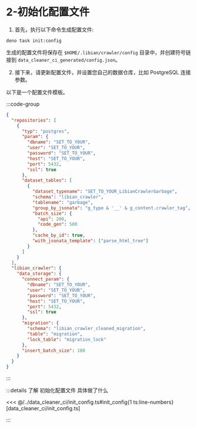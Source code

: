 # 2-初始化配置文件

1. 首先，执行以下命令生成配置文件:

```shell
deno task init:config
```

生成的配置文件将保存在 `$HOME/.libian/crawler/config` 目录中，并创建符号链接到 `data_cleaner_ci_generated/config.json`。

2. 接下来，请更新配置文件，并设置您自己的数据仓库，比如 PostgreSQL 连接参数。

以下是一个配置文件模板。

:::code-group

```json [data_cleaner_ci\data_cleaner_ci_generated\config.json]
{
  "repositories": [
    {
      "typ": "postgres",
      "param": {
        "dbname": "SET_TO_YOUR",
        "user": "SET_TO_YOUR",
        "password": "SET_TO_YOUR",
        "host": "SET_TO_YOUR",
        "port": 5432,
        "ssl": true
      },
      "dataset_tables": [
        {
          "dataset_typename": "SET_TO_YOUR_LibianCrawlerGarbage",
          "schema": "libian_crawler",
          "tablename": "garbage",
          "group_by_jsonata": "g_type & '__' & g_content.crawler_tag",
          "batch_size": {
            "api": 200,
            "code_gen": 500
          },
          "cache_by_id": true,
          "with_jsonata_template": ["parse_html_tree"]
        }
      ]
    }
  ],
  "libian_crawler": {
    "data_storage": {
      "connect_param": {
        "dbname": "SET_TO_YOUR",
        "user": "SET_TO_YOUR",
        "password": "SET_TO_YOUR",
        "host": "SET_TO_YOUR",
        "port": 5432,
        "ssl": true
      },
      "migration": {
        "schema": "libian_crawler_cleaned_migration",
        "table": "migration",
        "lock_table": "migration_lock"
      },
      "insert_batch_size": 100
    }
  }
}
```

:::

:::details 了解 初始化配置文件 具体做了什么

<<< @/../data_cleaner_ci/init_config.ts#init_config{1 ts:line-numbers} [data_cleaner_ci/init_config.ts]

:::
